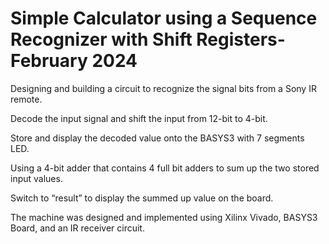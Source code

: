 # Simple Calculator using a Sequence Recognizer with Shift Registers- February 2024
Designing and building a circuit to recognize the signal bits from a Sony IR remote.

Decode the input signal and shift the input from 12-bit to 4-bit.

Store and display the decoded value onto the BASYS3 with 7 segments LED.

Using a 4-bit adder that contains 4 full bit adders to sum up the two stored input values.

Switch to “result” to display the summed up value on the board.

The machine was designed and implemented using Xilinx Vivado, BASYS3 Board, and an IR receiver circuit.
